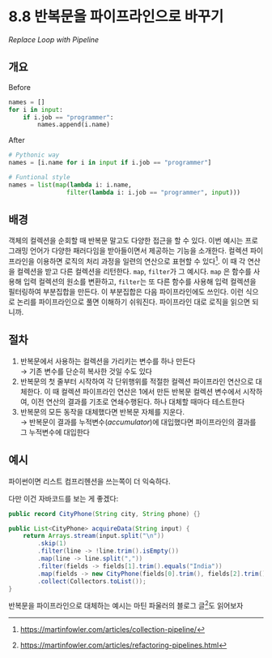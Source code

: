 # 8.8 반복문을 파이프라인으로 바꾸기

_Replace Loop with Pipeline_

## 개요

Before

```python
names = []
for i in input:
    if i.job == "programmer":
        names.append(i.name)

```

After

```python
# Pythonic way
names = [i.name for i in input if i.job == "programmer"]

# Funtional style
names = list(map(lambda i: i.name, 
                filter(lambda i: i.job == "programmer", input)))
```

## 배경

객체의 컬렉션을 순회할 때 반복문 말고도 다양한 접근을 할 수 있다. 이번 예시는 프로그래밍 언어가 다양한 패러다임을 받아들이면서 제공하는 기능을 소개한다.
컬렉션 파이프라인을 이용하면 로직의 처리 과정을 일련의 연산으로 표현할 수 있다[^1]. 이 때 각 연산을 컬렉션을 받고 다른 컬렉션을 리턴한다.
`map`, `filter`가 그 예시다. `map` 은 함수를 사용해 입력 컬렉션의 원소를 변환하고, `filter`는 또 다른 함수를 사용해 입력 컬렉션을 필터링하여 부분집합을 만든다.
이 부분집합은 다음 파이프라인에도 쓰인다.
이런 식으로 논리를 파이프라인으로 풀면 이해하기 쉬워진다. 파이프라인 대로 로직을 읽으면 되니까.

## 절차

1. 반복문에서 사용하는 컬렉션을 가리키는 변수를 하나 만든다 <br />
→ 기존 변수를 단순히 복사한 것일 수도 있다
2. 반복문의 첫 줄부터 시작하여 각 단위행위를 적절한 컬렉션 파이프라인 연산으로 대체한다. 이 때 컬렉션 파이프라인 연산은 1에서 만든 반복문 컬렉션 변수에서 시작하여, 이전 연산의 결과를 기초로 연쇄수행된다. 하나 대체할 때마다 테스트한다
3. 반복문의 모든 동작을 대체했다면 반복문 자체를 지운다. <br />
→ 반복문이 결과를 누적변수(_accumulator_)에 대입했다면 파이프라인의 결과를 그 누적변수에 대입한다

## 예시

파이썬이면 리스트 컴프리헨션을 쓰는쪽이 더 익숙하다.

다만 이건 자바코드를 보는 게 좋겠다:

```java
public record CityPhone(String city, String phone) {}

public List<CityPhone> acquireData(String input) {
    return Arrays.stream(input.split("\n"))
        .skip(1)
        .filter(line -> !line.trim().isEmpty())  
        .map(line -> line.split(","))
        .filter(fields -> fields[1].trim().equals("India"))
        .map(fields -> new CityPhone(fields[0].trim(), fields[2].trim()))
        .collect(Collectors.toList());
}
```

반복문을 파이프라인으로 대체하는 예시는 마틴 파울러의 블로그 글[^2]도 읽어보자

[^1]: https://martinfowler.com/articles/collection-pipeline/
[^2]: https://martinfowler.com/articles/refactoring-pipelines.html
